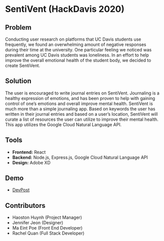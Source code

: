 # SentiVent (HackDavis 2020)

## Problem
Conducting user research on platforms that UC Davis students use frequently, we found an overwhelming amount of negative responses during their time at the university. One particular feeling we noticed was prevalent among UC Davis students was loneliness. In an effort to help improve the overall emotional health of the student body, we decided to create SentiVent.

## Solution
The user is encouraged to write journal entries on SentiVent. Journaling is a healthy expression of emotions, and has been proven to help with gaining control of one’s emotions and overall improve mental health. SentiVent is much more than a simple journaling app. Based on keywords the user has written in their journal entries and based on a user’s location, SentiVent will curate a list of resources the user can utilize to improve their mental health. This app utilizes the Google Cloud Natural Language API.

## Tools
  
 * **Frontend:** React
  * **Backend:** Node.js, Express.js, Google Cloud Natural Language API
 * **Design:** Adobe XD

## Demo

* [DevPost](https://devpost.com/software/sentivent-084ypx)

## Contributors

* Haoston Huynh (Project Manager)
* Jennifer Jeon (Designer)
* Ma Eint Poe (Front End Developer)
* Rachel Quan (Full Stack Developer)
